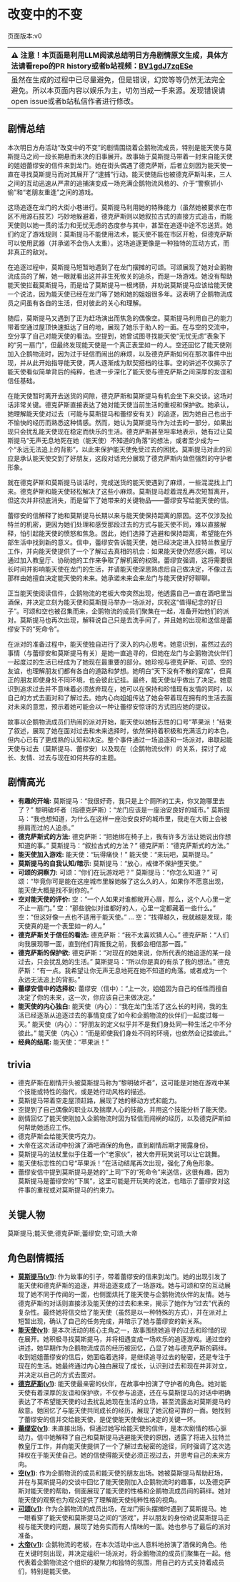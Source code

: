 # 改变中的不变
页面版本:v0
 

| :warning: 注意！本页面是利用LLM阅读总结明日方舟剧情原文生成，具体方法请看repo的PR history或者b站视频：[BV1gdJ7zqESe](https://www.bilibili.com/video/BV1gdJ7zqESe/)         |
|:----------------------------|
| 虽然在生成的过程中已尽量避免，但是错误，幻觉等等仍然无法完全避免。所以本页面内容以娱乐为主，切勿当成一手来源。发现错误请open issue或者b站私信作者进行修改。|



## 剧情总结
本次明日方舟活动“改变中的不变”的剧情围绕着企鹅物流成员，特别是能天使与莫斯提马之间一段长期悬而未决的旧事展开。故事始于莫斯提马带着一封来自能天使的姐姐蕾缪安的信件来到龙门。她在街头偶遇了德克萨斯，后者立刻因为能天使一直在寻找莫斯提马而对其展开了“逮捕”行动。能天使随后也被德克萨斯叫来，三人之间的互动迅速从严肃的追捕演变成一场充满企鹅物流风格的、介于“警察抓小偷”和“老朋友重逢”之间的游戏。

这场追逐在龙门的大街小巷进行。莫斯提马利用她的特殊能力（虽然她被要求在市区不用源石技艺）巧妙地躲避着，德克萨斯则以她叙拉古式的直接方式追击，而能天使则以她一贯的活力和无忧无虑的态度参与其中，甚至在追逐中途不忘送货。她们约定了游戏规则：莫斯提马不能使用法术，能天使不能在市区开枪，但德克萨斯可以使用武器（并承诺不会伤人太重）。这场追逐更像是一种独特的互动方式，而非真正的敌对。

在追逐过程中，莫斯提马短暂地遇到了在龙门摆摊的可颂。可颂展现了她对企鹅物流成员的了解，她一眼就看出这并非生死攸关的追杀，而是一场游戏。她没有帮助能天使拦截莫斯提马，而是给了莫斯提马一根烤肠，并劝说莫斯提马应该给能天使一个说法，因为能天使已经在龙门等了她和她的姐姐很多年。这表明了企鹅物流成员之间虽有各自的生活，但对彼此的关心和理解。

随后，莫斯提马又遇到了正为赶场演出而焦急的偶像空。莫斯提马利用自己的能力带着空通过屋顶快速抵达了目的地，展现了她乐于助人的一面。在与空的交流中，空分享了自己对能天使的看法。空提到，她曾试图寻找能天使“无忧无虑”表象下的“另一扇门”，但最终发现能天使是一个真正表里如一的人。空还回忆了能天使刚加入企鹅物流时，因为过于轻信而闹出的麻烦，以及德克萨斯如何在那次事件中出现，并从此开始指导能天使，两人逐渐成为默契搭档的往事。空的讲述不仅揭示了能天使看似简单背后的纯粹，也进一步深化了能天使与德克萨斯之间深厚的友谊和信任基础。

在能天使暂时离开去送货的间隙，德克萨斯和莫斯提马有机会坐下来交谈。这场对话非常关键。德克萨斯直接表达了她对能天使当前生活的重视和保护欲。她承认，她理解能天使对过去（可能与莫斯提马和蕾缪安有关）的追逐，因为她自己也出于不愉快的经历而熟悉这种情感。然而，她认为莫斯提马作为过去的一部分，如果出现只会扰乱能天使现在稳定而快乐的生活。德克萨斯甚至坦率地表示，她有过让莫斯提马“无声无息地死在她（能天使）不知道的角落”的想法，或者至少成为一个“永远无法追上的背影”，以此来保护能天使免受过去的困扰。莫斯提马对此的回应是承认能天使交到了好朋友，这段对话充分展现了德克萨斯内敛但强烈的守护者形象。

就在德克萨斯和莫斯提马谈话时，完成送货的能天使遇到了麻烦，一些混混找上门来。德克萨斯和能天使轻松解决了这些小麻烦。莫斯提马趁着混乱再次短暂离开，但这次并非彻底消失，而是留下了她带来的关键物品——蕾缪安写给能天使的信。

蕾缪安的信解释了她和莫斯提马长期以来与能天使保持距离的原因。这不仅涉及拉特兰的机密，更因为她们处理和感受那段过去的方式与能天使不同，难以直接解释，怕引起能天使的愤怒和焦急。因此，她们选择了逃避和保持距离，希望能在外部生活中找到新的意义。信中，蕾缪安告诉能天使，她已经决定进入拉特兰教皇厅工作，并向能天使提供了一个了解过去真相的机会：如果能天使仍然感兴趣，可以通过加入教皇厅、协助她的工作来争取了解机密的权限。蕾缪安强调，这将需要很长时间并影响能天使在龙门的生活，并请能天使深思熟虑后自己做决定，不像过去那样由她擅自决定能天使的未来。她承诺未来会来龙门与能天使好好聊聊。

正当能天使阅读信件，企鹅物流的老板大帝突然出现，他透露自己一直在酒吧里当酒保，并决定立刻为能天使和莫斯提马举办一场派对，庆祝这“值得纪念的好日子”。可颂和空也被召集而来，企鹅物流的成员们聚集在一起，准备开始他们的派对。莫斯提马也再次出现，解释说自己只是去洗手间了，并且她的出现和送信是蕾缪安下的“死命令”。

在派对的准备过程中，能天使独自进行了深入的内心思考。她意识到，虽然过去的事情（与蕾缪安和莫斯提马有关）是她一直追寻的，但她在龙门与企鹅物流伙伴们一起度过的生活已经成为了她现在最重要的部分。她珍视与德克萨斯、可颂、空的友谊，也理解朋友们都有各自的道路和梦想。她明白“天下没有不散的宴席”，但真正的朋友即使身处不同环境，也会彼此记挂。最终，能天使似乎做出了决定。她意识到追求过去并不意味着必须放弃现在，她可以在保持和珍惜现有友情的同时，以自己的方式去面对和了解过去。她内心向姐姐传达了她会带着现在拥有的生活去面对未来的意思，预示着她可能会以一种让蕾缪安惊讶的方式回应她的提议。

故事以企鹅物流成员们热闹的派对开始，能天使以她标志性的口号“苹果派！”结束了叙述，展现了她在面对过去和未来选择时，依然保持着积极和充满活力的本色，但内心已有了更成熟的认知和决定。整个事件通过一场追逐和一场派对，串联起能天使与过去（莫斯提马、蕾缪安）以及现在（企鹅物流伙伴）的关系，探讨了成长、友情、过去与现在如何共存的主题。
## 剧情高光
*   **有趣的开端:**
    莫斯提马：“我很好奇，我只是上个厕所的工夫，你又跑哪里去了？”
    黎明破坏者（指德克萨斯）：“龙门应该是一座治安良好的城市。”
    莫斯提马：“我也想知道，为什么在这样一座治安良好的城市里，我走在大街上会被擦肩而过的人追杀。”
*   **德克萨斯式的方法:**
    德克萨斯：“把她绑在椅子上，我有许多方法让她说出你想知道的事。”
    莫斯提马：“叙拉古式的方法？”
    德克萨斯：“德克萨斯式的方法。”
*   **能天使加入游戏:**
    能天使：“玩得痛快！”
    能天使：“来玩吧，莫斯提马。”
*   **莫斯提马的自我认知/暗示:**
    莫斯提马：“放心，戒律不保护堕天使。”
*   **可颂的洞察力:**
    可颂：“你们在玩游戏吧？”
    莫斯提马：“你怎么知道？”
    可颂：“毕竟你可是能在这座城市里躲她躲了这么久的人，如果你不愿意出现，能天使大概是找不到你的。”
*   **空对能天使的评价:**
    空：“一个人如果对谁都敞开心扉，那么，这个人心里一定不止一扇门。”
    空：“那些貌似对谁都好的人，心里一定都藏着一些什么。”
    空：“但这好像一点也不适用于能天使。”
    ...
    空：“找得越久，我就越是发现，能天使真的是一个表里如一的人。”
*   **德克萨斯关于信任的看法:**
    德克萨斯：“我不太喜欢猜人心。”
    德克萨斯：“人们向我展现哪一面，直到他们背叛我之前，我都会相信那一面。”
*   **德克萨斯的保护欲:**
    德克萨斯：“对现在的她来说，你所代表的她追逐的某一段过去，只会扰乱她的生活。”
    莫斯提马：“所以你是真的有杀了我的想法。”
    德克萨斯：“有一点。我希望让你无声无息地死在她不知道的角落。或者成为一个永远无法追上的背影。”
*   **蕾缪安信中的选择权:**
    蕾缪安（信中）：“上一次，姐姐因为自己的任性而擅自决定了你的未来，这一次，你应该自己来做决定。”
*   **能天使的内心独白:**
    能天使（内心）：“我在龙门生活了这么长的时间，我的生活已经逐渐从追逐过去的事情变成了如今和企鹅物流的伙伴们一起度过每一天。”
    能天使（内心）：“好朋友的定义似乎并不是我们身处同一种生活之中不分彼此。”
    能天使（内心）：“而是即使我们身处不同的环境，也依然会记挂彼此。”
*   **经典的结尾:**
    能天使：“苹果派！”
## trivia
*   德克萨斯在剧情开头被莫斯提马称为“黎明破坏者”，这可能是对她在游戏中某个技能或特性的指代，或是她行动风格的描述。
*   莫斯提马带着空走屋顶赶路，展现了她的移动方式和能力。
*   空提到了自己偶像的职业以及揣摩人心的技能，并用这个技能分析了能天使。
*   剧情回忆了能天使刚加入企鹅物流时因为轻信而闯祸的经历，以及德克萨斯如何帮助她适应工作。
*   德克萨斯会给能天使巧克力。
*   大帝在这次活动中扮演了酒吧酒保的角色，直到剧情后期才揭露身份。
*   莫斯提马的法杖里似乎住着一个“老家伙”，被大帝开玩笑说可以让它跳舞。
*   能天使标志性的口号“苹果派！”在活动结尾再次出现，强化了角色形象。
*   蕾缪安信中提到莫斯提马是她的“上司”下的“死命令”来送信，这很有趣，因为莫斯提马是蕾缪安的“下属”，这里可能是开玩笑的说法，也暗示了蕾缪安对这件事的重视或对莫斯提马的约束力。
## 关键人物
莫斯提马;能天使;德克萨斯;蕾缪安;空;可颂;大帝
## 角色剧情概括
-   **[莫斯提马](../char_v3/char_213_mostma.md)([v1](../chars/char_213_mostma.md))**: 作为故事的引子，带着蕾缪安的信来到龙门。她的出现引发了能天使和德克萨斯的追逐，并将追逐变成了一场游戏。她与可颂和空的互动展现了她不同于传闻的一面，也侧面烘托了能天使与企鹅物流伙伴的友情。她与德克萨斯的对话则直接涉及能天使的过去和未来，揭示了她作为“过去”代表的复杂性。最终她将信交给了能天使（虽然是以一种特殊的方式），并在派对上短暂出现，确认了自己的任务完成，并暗示了她与蕾缪安的新关系。
-   **[能天使](../char_v3/char_103_angel.md)([v1](../chars/char_103_angel.md))**: 是本次活动的核心主角之一，故事围绕她追寻的过去和珍惜的现在展开。她积极寻找莫斯提马，并将相遇变成一场欢乐的追逐游戏。通过空的讲述，她早期作为企鹅物流成员的经历被回忆，凸显了她与德克萨斯的羁绊。收到姐姐蕾缪安的信后，她面临着选择，是继续追寻过去的秘密，还是专注于现在的生活。她最终通过内心独白展现了成长，认识到过去和现在并非对立，并决定以自己的方式去面对。
-   **[德克萨斯](../char_v3/char_102_texas.md)([v1](../chars/char_102_texas.md))**: 能天使最亲密的伙伴，在故事中扮演了守护者的角色。她对能天使有着深厚的友谊和保护欲，不仅参与追逐，还在与莫斯提马的对话中明确表达了不希望能天使的过去扰乱她现在生活的立场，甚至流露出对莫斯提马的敌意。她回忆了与能天使共同成长的经历，展现了她沉稳可靠的一面。她找到了蕾缪安的信并交给能天使，是促使能天使做出决定的关键一环。
-   **[蕾缪安](../char_v3/char_4193_lemuen.md)([v1](../chars/char_4193_lemuen.md))**: 未直接出场，但通过她写给能天使的信件，是本次剧情的核心驱动力。信中她解释了自己和莫斯提马逃避能天使的原因，透露了将进入拉特兰教皇厅工作，并向能天使提供了一个了解过去秘密的途径，同时强调了这次选择权在于能天使自己。她的信使得能天使必须正视过去，并思考自己的未来方向。
-   **[空](../char_v3/char_101_sora.md)([v1](../chars/char_101_sora.md))**: 作为企鹅物流的成员和能天使的朋友出场。她被莫斯提马帮助赶场，并在与莫斯提马的交谈中回忆了能天使刚加入企鹅物流时的趣事，以及德克萨斯对能天使的帮助，侧面展现了能天使的性格和企鹅物流成员间的羁绊。她对能天使的观察也为观众提供了理解能天使纯粹性格的视角。
-   **[可颂](../char_v3/char_201_moeshd.md)([v1](../chars/char_201_moeshd.md))**: 作为企鹅物流的成员出场，在龙门街头摆摊时遇到了莫斯提马。她一眼看穿了能天使和莫斯提马之间的“游戏”，并以朋友的身份劝说莫斯提马正视与能天使的问题，展现了她务实而有人情味的一面。她也参与了最后的派对准备。
-   **[大帝](../char_v3/extended_char_da_di.md)([v1](../chars/extended_char_da_di.md))**: 企鹅物流的老板，在本次活动中出人意料地扮演了酒保的角色。他在关键时刻出现，并决定组织一场派对，将企鹅物流的成员们聚集在一起。他代表着企鹅物流这个组织的凝聚力和独特的氛围，用自己的方式支持着成员们，特别是能天使。